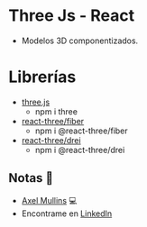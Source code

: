 # Three Js - React

- Modelos 3D componentizados.

# Librerías
- [three.js](https://www.npmjs.com/package/three)
    - npm i three
- [react-three/fiber](https://www.npmjs.com/package/@react-three/fiber)
    - npm i @react-three/fiber
- [react-three/drei](https://www.npmjs.com/package/@react-three/drei#shapes)
    - npm i @react-three/drei


## Notas 📢

- [Axel Mullins](https://github.com/AxelMullins) 💻
- Encontrame en [LinkedIn](https://www.linkedin.com/in/axel-mullins/)
